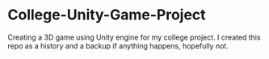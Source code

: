 # College-Unity-Game-Project
Creating a 3D game using Unity engine for my college project. I created this repo as a history and a backup if anything happens, hopefully not. 
